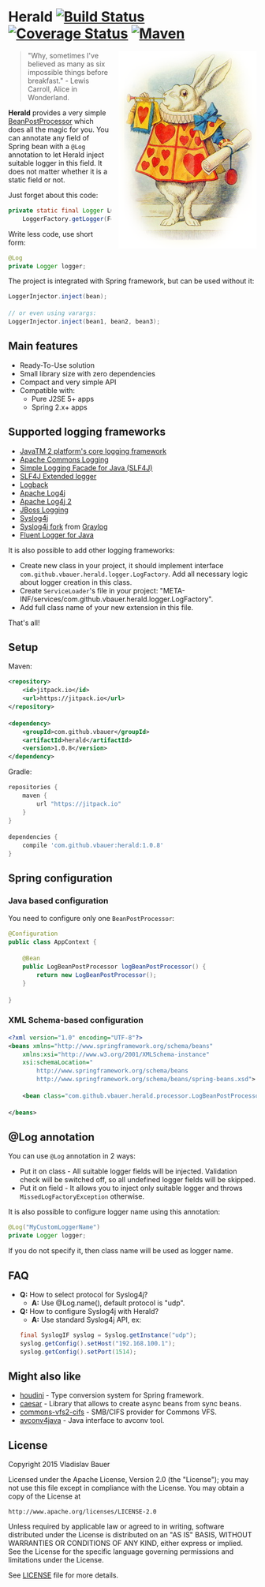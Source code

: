 
# Herald [![Build Status](https://travis-ci.org/vbauer/herald.svg)](https://travis-ci.org/vbauer/herald) [![Coverage Status](https://coveralls.io/repos/vbauer/herald/badge.svg?branch=master)](https://coveralls.io/r/vbauer/herald?branch=master) [![Maven](https://img.shields.io/github/tag/vbauer/herald.svg?label=maven)](https://jitpack.io/#vbauer/herald)

<img align="right" style="margin-left: 15px" width="280" height="400" src="misc/white-rabbit.png">

> "Why, sometimes I've believed as many as six impossible things before breakfast." - Lewis Carroll, Alice in Wonderland.

**Herald** provides a very simple [BeanPostProcessor](http://docs.spring.io/spring-framework/docs/2.5.6/api/org/springframework/beans/factory/config/BeanPostProcessor.html) which does all the magic for you.
You can annotate any field of Spring bean with a `@Log` annotation to let Herald inject suitable logger in this field. It does not matter whether it is a static field or not.

Just forget about this code:
```java
private static final Logger LOGGER =
    LoggerFactory.getLogger(Foo.class);
```

Write less code, use short form:
```java
@Log
private Logger logger;
```

The project is integrated with Spring framework, but can be used without it:
```java
LoggerInjector.inject(bean);

// or even using varargs:
LoggerInjector.inject(bean1, bean2, bean3);
```


## Main features

* Ready-To-Use solution
* Small library size with zero dependencies
* Compact and very simple API
* Compatible with:
    * Pure J2SE 5+ apps
    * Spring 2.x+ apps


## Supported logging frameworks

* [JavaTM 2 platform's core logging framework](http://docs.oracle.com/javase/7/docs/api/java/util/logging/package-summary.html)
* [Apache Commons Logging](http://commons.apache.org/proper/commons-logging)
* [Simple Logging Facade for Java (SLF4J)](http://www.slf4j.org)
* [SLF4J Extended logger](http://www.slf4j.org/extensions.html#extended_logger)
* [Logback](http://logback.qos.ch)
* [Apache Log4j](https://logging.apache.org/log4j/1.2/)
* [Apache Log4j 2](http://logging.apache.org/log4j/2.x/)
* [JBoss Logging](http://docs.jboss.org/jbosslogging/latest/org/jboss/logging/Logger.html)
* [Syslog4j](http://syslog4j.org)
* [Syslog4j fork](https://github.com/Graylog2/syslog4j-graylog2) from [Graylog](https://www.graylog.org)
* [Fluent Logger for Java](https://github.com/fluent/fluent-logger-java)

It is also possible to add other logging frameworks:

* Create new class in your project, it should implement interface `com.github.vbauer.herald.logger.LogFactory`.
  Add all necessary logic about logger creation in this class.
* Create `ServiceLoader`'s file in your project: "META-INF/services/com.github.vbauer.herald.logger.LogFactory".
* Add full class name of your new extension in this file.

That's all!


## Setup

Maven:
```xml
<repository>
    <id>jitpack.io</id>
    <url>https://jitpack.io</url>
</repository>

<dependency>
    <groupId>com.github.vbauer</groupId>
    <artifactId>herald</artifactId>
    <version>1.0.8</version>
</dependency>
```

Gradle:
```groovy
repositories {
    maven {
        url "https://jitpack.io"
    }
}

dependencies {
    compile 'com.github.vbauer:herald:1.0.8'
}
```


## Spring configuration

### Java based configuration

You need to configure only one `BeanPostProcessor`:

```java
@Configuration
public class AppContext {

    @Bean
    public LogBeanPostProcessor logBeanPostProcessor() {
        return new LogBeanPostProcessor();
    }

}
```

### XML Schema-based configuration

```xml
<?xml version="1.0" encoding="UTF-8"?>
<beans xmlns="http://www.springframework.org/schema/beans"
    xmlns:xsi="http://www.w3.org/2001/XMLSchema-instance"
    xsi:schemaLocation="
        http://www.springframework.org/schema/beans
        http://www.springframework.org/schema/beans/spring-beans.xsd">

    <bean class="com.github.vbauer.herald.processor.LogBeanPostProcessor" />

</beans>
```

## @Log annotation

You can use `@Log` annotation in 2 ways:

* Put it on class - All suitable logger fields will be injected. Validation check will be switched off, so all undefined logger fields will be skipped.
* Put it on field - It allows you to inject only suitable logger and throws `MissedLogFactoryException` otherwise.

It is also possible to configure logger name using this annotation:

```java
@Log("MyCustomLoggerName")
private Logger logger;
```

If you do not specify it, then class name will be used as logger name.


## FAQ

* **Q:** How to select protocol for Syslog4j?
    * **A:** Use @Log.name(), default protocol is "udp".
* **Q:** How to configure Syslog4j with Herald?
    * **A:** Use standard Syslog4j API, ex:
    ```java
    final SyslogIF syslog = Syslog.getInstance("udp");
    syslog.getConfig().setHost("192.168.100.1");
    syslog.getConfig().setPort(1514);
    ```

## Might also like

* [houdini](https://github.com/vbauer/houdini) - Type conversion system for Spring framework.
* [caesar](https://github.com/vbauer/caesar) - Library that allows to create async beans from sync beans.
* [commons-vfs2-cifs](https://github.com/vbauer/commons-vfs2-cifs) - SMB/CIFS provider for Commons VFS.
* [avconv4java](https://github.com/vbauer/avconv4java) - Java interface to avconv tool.


## License

Copyright 2015 Vladislav Bauer

Licensed under the Apache License, Version 2.0 (the "License");
you may not use this file except in compliance with the License.
You may obtain a copy of the License at

    http://www.apache.org/licenses/LICENSE-2.0

Unless required by applicable law or agreed to in writing, software
distributed under the License is distributed on an "AS IS" BASIS,
WITHOUT WARRANTIES OR CONDITIONS OF ANY KIND, either express or implied.
See the License for the specific language governing permissions and
limitations under the License.

See [LICENSE](LICENSE) file for more details.
